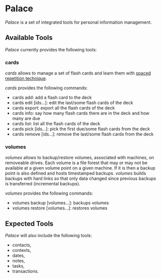 # Palace

*Palace* is a set of integrated tools for personal information
management.

## Available Tools

*Palace* currently provides the following tools:

### cards

*cards* allows to manage a set of flash cards and learn them with
[spaced repetition technique](http://en.wikipedia.org/wiki/Spaced_repetition).

*cards* provides the following commands:
- cards add: add a flash card to the deck
- cards edit [ids...]: edit the last/some flash cards of the deck
- cards export: export all the flash cards of the deck
- cards info: say how many flash cards there are in the deck and how
  many are due
- cards list: list all the flash cards of the deck
- cards pick [ids...]: pick the first due/some flash cards from the
  deck
- cards remove [ids...]: remove the last/some flash cards from the
  deck

### volumes

*volumes* allows to backup/restore volumes, associated with machines,
on removeable drives.  Each volume is a file forest that may or may
not be available at a given volume point on a given machine.  If it is
then a backup point is also defined and hosts timestamped backups.
*volumes* builds backups with hard links so that only data changed
since previous backups is transferred (incremental backups).

*volumes* provides the following commands:
- volumes backup [volumes...]: backups volumes
- volumes restore [volumes...]: restores volumes

## Expected Tools

*Palace* will also include the following tools:
- contacts,
- contexts,
- dates,
- notes,
- tasks,
- transactions.
